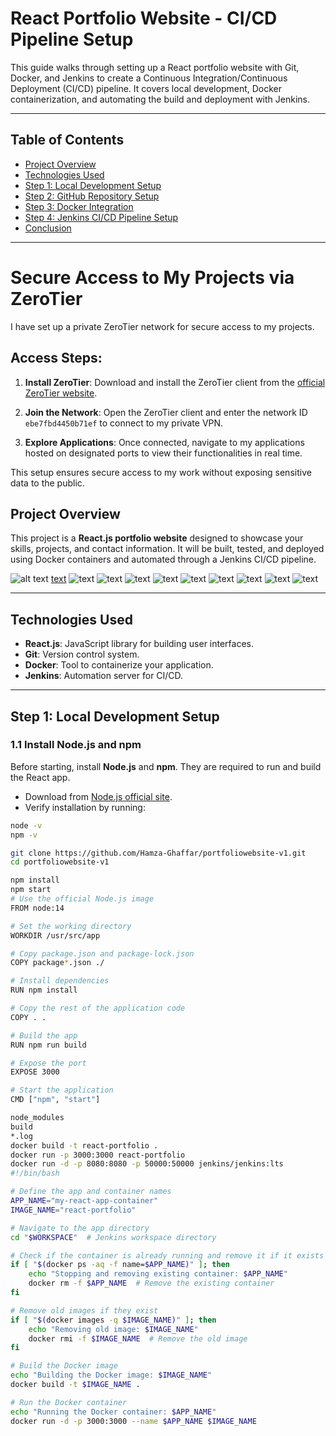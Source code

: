 # React Portfolio Website - CI/CD Pipeline Setup

This guide walks through setting up a React portfolio website with Git, Docker, and Jenkins to create a Continuous Integration/Continuous Deployment (CI/CD) pipeline. It covers local development, Docker containerization, and automating the build and deployment with Jenkins.

---

## Table of Contents

- [Project Overview](#project-overview)
- [Technologies Used](#technologies-used)
- [Step 1: Local Development Setup](#step-1-local-development-setup)
- [Step 2: GitHub Repository Setup](#step-2-github-repository-setup)
- [Step 3: Docker Integration](#step-3-docker-integration)
- [Step 4: Jenkins CI/CD Pipeline Setup](#step-4-jenkins-ci-cd-pipeline-setup)
- [Conclusion](#conclusion)

---

# Secure Access to My Projects via ZeroTier

I have set up a private ZeroTier network for secure access to my projects.

## Access Steps:

1. **Install ZeroTier**: Download and install the ZeroTier client from the [official ZeroTier website](https://www.zerotier.com/download/).

2. **Join the Network**: Open the ZeroTier client and enter the network ID `ebe7fbd4450b71ef` to connect to my private VPN.

3. **Explore Applications**: Once connected, navigate to my applications hosted on designated ports to view their functionalities in real time.

This setup ensures secure access to my work without exposing sensitive data to the public.

## Project Overview

This project is a **React.js portfolio website** designed to showcase your skills, projects, and contact information. It will be built, tested, and deployed using Docker containers and automated through a Jenkins CI/CD pipeline.

![alt text](presentaion/1.png)
[text](README.md) ![text](presentaion/2.png) ![text](presentaion/3.png) ![text](presentaion/4.png) ![text](presentaion/5.png) ![text](presentaion/cmddockerjenkins.png) ![text](presentaion/docker.png) ![text](presentaion/git.png) ![text](presentaion/jenkin.png) ![text](presentaion/VS-studio.png)

---

## Technologies Used

- **React.js**: JavaScript library for building user interfaces.
- **Git**: Version control system.
- **Docker**: Tool to containerize your application.
- **Jenkins**: Automation server for CI/CD.

---

## Step 1: Local Development Setup

### 1.1 Install Node.js and npm

Before starting, install **Node.js** and **npm**. They are required to run and build the React app.

- Download from [Node.js official site](https://nodejs.org/en/).
- Verify installation by running:

```bash
node -v
npm -v

git clone https://github.com/Hamza-Ghaffar/portfoliowebsite-v1.git
cd portfoliowebsite-v1

npm install
npm start
# Use the official Node.js image
FROM node:14

# Set the working directory
WORKDIR /usr/src/app

# Copy package.json and package-lock.json
COPY package*.json ./

# Install dependencies
RUN npm install

# Copy the rest of the application code
COPY . .

# Build the app
RUN npm run build

# Expose the port
EXPOSE 3000

# Start the application
CMD ["npm", "start"]

node_modules
build
*.log
docker build -t react-portfolio .
docker run -p 3000:3000 react-portfolio
docker run -d -p 8080:8080 -p 50000:50000 jenkins/jenkins:lts
#!/bin/bash

# Define the app and container names
APP_NAME="my-react-app-container"
IMAGE_NAME="react-portfolio"

# Navigate to the app directory
cd "$WORKSPACE"  # Jenkins workspace directory

# Check if the container is already running and remove it if it exists
if [ "$(docker ps -aq -f name=$APP_NAME)" ]; then
    echo "Stopping and removing existing container: $APP_NAME"
    docker rm -f $APP_NAME  # Remove the existing container
fi

# Remove old images if they exist
if [ "$(docker images -q $IMAGE_NAME)" ]; then
    echo "Removing old image: $IMAGE_NAME"
    docker rmi -f $IMAGE_NAME  # Remove the old image
fi

# Build the Docker image
echo "Building the Docker image: $IMAGE_NAME"
docker build -t $IMAGE_NAME .

# Run the Docker container
echo "Running the Docker container: $APP_NAME"
docker run -d -p 3000:3000 --name $APP_NAME $IMAGE_NAME
```
